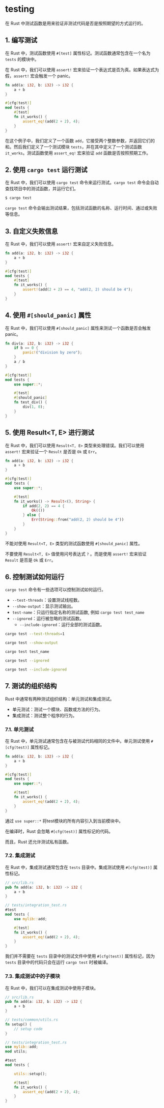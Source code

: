 # testing

在 Rust 中测试函数是用来验证非测试代码是否是按照期望的方式运行的。

## 1. 编写测试

在 Rust 中，测试函数使用 `#[test]` 属性标记。测试函数通常包含在一个名为 `tests` 的模块中。

在 Rust 中，我们可以使用 `assert!` 宏来验证一个表达式是否为真。如果表达式为假，`assert!` 宏会触发一个 panic。

```rust
fn add(a: i32, b: i32) -> i32 {
    a + b
}

#[cfg(test)]
mod tests {
    #[test]
    fn it_works() {
        assert_eq!(add(2 + 2), 4);
    }
}
```

在这个例子中，我们定义了一个函数 `add`，它接受两个整数参数，并返回它们的和。然后我们定义了一个测试模块 `tests`，并在其中定义了一个测试函数 `it_works`。测试函数使用 `assert_eq!` 宏来验证 `add` 函数是否按照预期工作。

## 2. 使用 `cargo test` 运行测试

在 Rust 中，我们可以使用 `cargo test` 命令来运行测试。`cargo test` 命令会自动查找项目中的测试函数，并运行它们。

```bash
$ cargo test
```

`cargo test` 命令会输出测试结果，包括测试函数的名称、运行时间、通过或失败等信息。

## 3. 自定义失败信息

在 Rust 中，我们可以使用 `assert!` 宏来自定义失败信息。

```rust
fn add(a: i32, b: i32) -> i32 {
    a + b
}

#[cfg(test)]
mod tests {
    #[test]
    fn it_works() {
        assert!(add(2 + 2) == 4, "add(2, 2) should be 4");
    }
}
```

## 4. 使用 `#[should_panic]` 属性

在 Rust 中，我们可以使用 `#[should_panic]` 属性来测试一个函数是否会触发 panic。

```rust
fn div(a: i32, b: i32) -> i32 {
    if b == 0 {
        panic!("division by zero");
    }
    a / b
}

#[cfg(test)]
mod tests {
    use super::*;

    #[test]
    #[should_panic]
    fn test_div() {
        div(1, 0);
    }
}
```

## 5. 使用 Result<T, E> 进行测试

在 Rust 中，我们可以使用 `Result<T, E>` 类型来处理错误。我们可以使用 `assert!` 宏来验证一个 `Result` 是否是 `Ok` 或 `Err`。

```rust
fn add(a: i32, b: i32) -> i32 {
    a + b
}

#[cfg(test)]
mod tests {
    use super::*;

    #[test]
    fn it_works() -> Result<(), String> {
        if add(2, 2) == 4 {
            Ok(())
        } else {
            Err(String::from("add(2, 2) should be 4"))
        }
    }
}
```

不能对使用 `Result<T, E>` 类型的测试函数使用 `#[should_panic]` 属性。

不要使用 `Result<T, E>` 值使用问号表达式 `?` 。而是使用 `assert!` 宏来验证 `Result` 是否是 `Ok` 或 `Err`。

## 6. 控制测试如何运行

`cargo test` 命令有一些选项可以控制测试如何运行。

- `--test-threads`：设置测试线程数。
- `--show-output`：显示测试输出。
- `test-name`：只运行指定名称的测试函数, 例如 `cargo test test_name`
- `--ignored`：运行被忽略的测试函数。
    - `--include-ignored`：运行全部的测试函数。

```bash
cargo test --test-threads=1

cargo test --show-output

cargo test test_name

cargo test --ignored

cargo test --include-ignored
```

## 7. 测试的组织结构

Rust 中通常有两种测试组织结构：单元测试和集成测试。

- 单元测试：测试一个模块、函数或方法的行为。
- 集成测试：测试整个程序的行为。

### 7.1. 单元测试

在 Rust 中，单元测试通常包含在与被测试代码相同的文件中。单元测试使用 `#[cfg(test)]` 属性标记。

```rust
fn add(a: i32, b: i32) -> i32 {
    a + b
}

#[cfg(test)]
mod tests {
    use super::*;

    #[test]
    fn it_works() {
        assert_eq!(add(2 + 2), 4);
    }
}
```

通过 `use super::*` 将test模块的所有内容引入到当前模块中。

在编译时，Rust 会忽略 `#[cfg(test)]` 属性标记的代码。

而且，Rust 还允许测试私有函数。

### 7.2. 集成测试

在 Rust 中，集成测试通常包含在 `tests` 目录中。集成测试使用 `#[cfg(test)]` 属性标记。

```rust
// src/lib.rs
pub fn add(a: i32, b: i32) -> i32 {
    a + b
}

// tests/integration_test.rs
#test
mod tests {
    use mylib::add;

    #[test]
    fn it_works() {
        assert_eq!(add(2 + 2), 4);
    }
}
```

我们并不需要在 `tests` 目录中的测试文件中使用 `#[cfg(test)]` 属性标记，因为 `tests` 目录中的代码只会在运行 `cargo test` 时被编译。

### 7.3. 集成测试中的子模块

在 Rust 中，我们可以在集成测试中使用子模块。

```rust
// src/lib.rs
pub fn add(a: i32, b: i32) -> i32 {
    a + b
}

// tests/common/utils.rs
fn setup() {
    // setup code
}

// tests/integration_test.rs
use mylib::add;
mod utils;

#test
mod tests {

    utils::setup();

    #[test]
    fn it_works() {
        assert_eq!(add(2 + 2), 4);
    }
}
```
